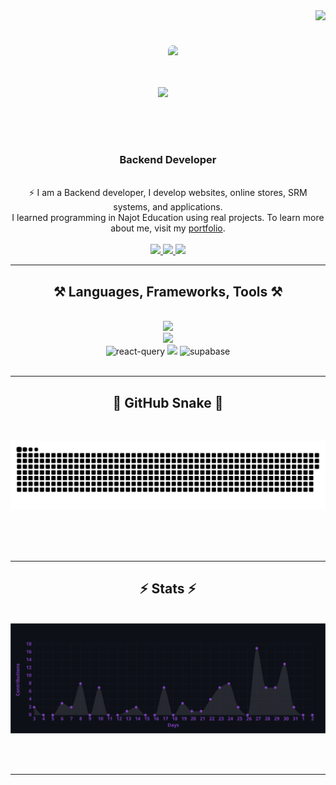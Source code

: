 <img align="right" src="https://visitor-badge.laobi.icu/badge?page_id=salesp07.salesp07" />
<br />
<h1 align="center" style="display: flex; align-items: center; justify-content: center;">
    <img src="https://readme-typing-svg.herokuapp.com/?font=Righteous&size=35%C2%A2er=true&vCenter=true&width=500&height=70&duration=4000&lines=Hi+There!+%F0%9F%91%8B;+I%27m+Akramxon+Ibodullayev%20!;" />
    <img height="150" style="border-radius: 10px;" src="https://www.wingstechsolutions.com/wp-content/uploads/2022/03/full-stack-development.gif" />
</h1>

<h3 align="center">Backend Developer</h3>
<br />
<div align="center">
    ⚡ I am a Backend developer, I develop websites, online stores, SRM systems, and applications.<br />
    I learned programming in Najot Education using real projects. To learn more about me, visit my <a href="#" target="_blank">portfolio</a>.
</div>
<br />

<div align="center">
    <a href="mailto:your-email@example.com">
        <img src="https://img.shields.io/badge/Gmail-333333?style=for-the-badge&logo=gmail&logoColor=red" />
    </a>
    <a href="https://www.linkedin.com/in/ja%E2%80%99farxon-saidumarov-bab317296/" target="_blank">
        <img src="https://img.shields.io/badge/LinkedIn-0077B5?style=for-the-badge&logo=linkedin&logoColor=white" />
    </a>
    <a href="https://jafarxon.uz" target="_blank">
        <img src="https://img.shields.io/badge/Portfolio-FF5722?style=for-the-badge&logo=todoist&logoColor=white" />
    </a>
</div>

<hr />

<h2 align="center">⚒️ Languages, Frameworks, Tools ⚒️</h2>
<br />
<div align="center">
    <img src="https://skillicons.dev/icons?i=nodejs,javascript,typescript,react,next,express,firebase,mongodb,redux" /><br />
    <img src="https://skillicons.dev/icons?i=html,css,bootstrap,sass,tailwindcss,mui,figma,git,github,linux" /><br />
    <img src="https://miro.medium.com/v2/resize:fit:828/format:webp/1*elhu-42TzQEdsFjKDbQhhA.png" alt="react-query" height="80" />
    <img src="https://egghead.io/_next/image?url=https%3A%2F%2Fd2eip9sf3oo6c2.cloudfront.net%2Fplaylists%2Fsquare_covers%2F000%2F505%2F265%2Ffull%2Fchakra-lv1.png&w=640&q=100" height="80" />
    <img src="https://play-lh.googleusercontent.com/f93XWNTUzWLsm0ulRJWHrZR_gG87PPaTg2ubX8JiCgJMiEl4M3RYxiyouUNQ189aaWo=w240-h480-rw" alt="supabase" height="70" />
</div>

<br />
<hr />

<div align="center">
    <h2>🐍 GitHub Snake 🐍</h2>
    <br />
    <p align="center">
        <img width="1000" src="assets/github-snake.svg" alt="snake" />
    </p>
    <br /><br /><br />
</div>

<hr />

<h2 align="center">⚡ Stats ⚡</h2>
<br />
<div align="center">
    <img src="/assets/graph.svg" />
</div>

<br /><br />
<hr />
<br />
